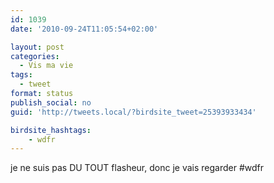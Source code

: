 ```yaml
---
id: 1039
date: '2010-09-24T11:05:54+02:00'

layout: post
categories:
  - Vis ma vie
tags:
  - tweet
format: status
publish_social: no
guid: 'http://tweets.local/?birdsite_tweet=25393933434'

birdsite_hashtags:
    - wdfr
---
```


je ne suis pas DU TOUT flasheur, donc je vais regarder #wdfr